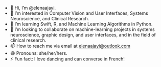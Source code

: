 - 👋 Hi, I’m @elenaajayi.
- 👀 I’m interested in Computer Vision and User Interfaces, Systems Neuroscience, and Clinical Research.
- 🌱 I’m learning Swift, R, and Machine Learning Algorithms in Python.
- 💞️ I’m looking to collaborate on machine-learning projects in systems neuroscience, graphic design, and user interfaces, and in the field of clinical research.
- 📫 How to reach me via email at elenaajayi@outlook.com
- 😄 Pronouns: she/her/hers.
- ⚡ Fun fact: I love dancing and can converse in French!

<!---
elenaajayi/elenaajayi is a ✨ special ✨ repository because its `README.md` (this file) appears on your GitHub profile.
You can click the Preview link to take a look at your changes.
--->
